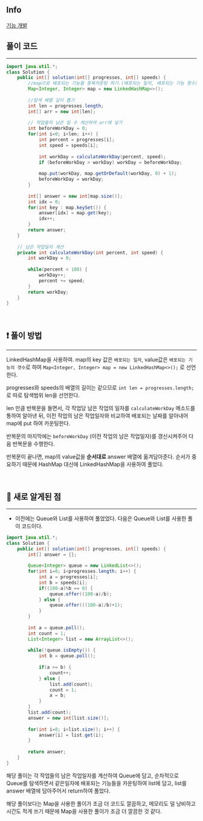 ## Info
<a href="https://school.programmers.co.kr/learn/courses/30/lessons/42586" rel="nofollow">기능 개발</a>

## 풀이 코드
___
``` java
import java.util.*;
class Solution {
    public int[] solution(int[] progresses, int[] speeds) {
        //map으로 배포되는 기능들 중복카운팅 하기.(배포되는 일자, 배포되는 기능 횟수)
        Map<Integer, Integer> map = new LinkedHashMap<>();
        
        //탐색 배열 길이 뽑기
        int len = progresses.length;
        int[] arr = new int[len];
        
        // 작업들의 남은 일 수 계산하여 arr에 넣기
        int beforeWorkDay = 0;
        for(int i=0; i<len; i++) {
            int percent = progresses[i];
            int speed = speeds[i];
            
            int workDay = calculateWorkDay(percent, speed);
            if (beforeWorkDay > workDay) workDay = beforeWorkDay;
            
            map.put(workDay, map.getOrDefault(workDay, 0) + 1);
            beforeWorkDay = workDay;
        }
        
        int[] answer = new int[map.size()];
        int idx = 0;
        for(int key : map.keySet()) {
            answer[idx] = map.get(key);
            idx++;
        }
        return answer;
    }
    
    // 남은 작업일자 계산
    private int calculateWorkDay(int percent, int speed) {
        int workDay = 0;
        
        while(percent < 100) {
            workDay++;
            percent += speed;
        }
        return workDay;
    }
}
```

<br>

## ❗ 풀이 방법
___
LinkedHashMap을 사용하여.
map의 key 값은 `배포되는 일자`, value값은 `배포되는 기능의 갯수`로 하여 
`Map<Integer, Integer> map = new LinkedHashMap<>();` 로 선언한다.

progresses와 speeds의 배열의 길이는 같으므로 `int len = progresses.length;`로 따로 탐색범위 len을 선언한다.

len 만큼 반복문을 돌면서, 각 작업당 남은 작업의 일자를 `calculateWorkDay` 메소드를 통하여 알아낸 뒤, 이전 작업의 남은 작업일자와 비교하여 배포되는 날짜를 알아내어 map에 put 하여 카운팅한다.

반복문의 마지막에는 `beforeWorkDay` (이전 작업의 남은 작업일자)를 갱신시켜주어 다음 반복문을 수행한다.

반복문이 끝나면, map의 value값을 **순서대로** answer 배열에 옮겨담아준다.
순서가 중요하기 때문에 HashMap 대신에 LinkedHashMap을 사용하여 풀었다.

<br>

## 🙂 새로 알게된 점
___

* 이전에는 Queue와 List를 사용하여 풀었었다. 다음은 Queue와 List를 사용한 풀이 코드이다.

``` java
import java.util.*;
class Solution {
    public int[] solution(int[] progresses, int[] speeds) {
        int[] answer = {};
        
        Queue<Integer> queue = new LinkedList<>();
        for(int i=0; i<progresses.length; i++) {
            int a = progresses[i];
            int b = speeds[i];
            if((100-a)%b == 0) {
                queue.offer((100-a)/b);
            } else {
                queue.offer(((100-a)/b)+1);
            }
        }
        
        int a = queue.poll();
        int count = 1;
        List<Integer> list = new ArrayList<>();
        
        while(!queue.isEmpty()) {
            int b = queue.poll();
            
            if(a >= b) {
                count++;
            } else {
                list.add(count);
                count = 1;
                a = b;
            }
        }
        list.add(count);
        answer = new int[list.size()];
        
        for(int i=0; i<list.size(); i++) {
            answer[i] = list.get(i);
        }
        
        return answer;
    }
}
```

해당 풀이는 각 작업들의 남은 작업일자를 계산하여 Queue에 담고, 순차적으로 Queue를 탐색하면서 같은일자에 배포되는 기능들을 카운팅하여 list에 담고, list를 answer 배열에 담아주어서 return하여 풀었다.

해당 풀이보다는 Map을 사용한 풀이가 조금 더 코드도 깔끔하고, 메모리도 덜 낭비하고 시간도 적게 쓰기 때문에 Map을 사용한 풀이가 조금 더 깔끔한 것 같다.

